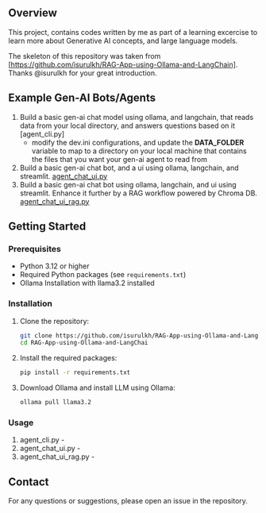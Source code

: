 ## Overview

This project, contains codes written by me as part of a learning excercise to learn more about Generative AI concepts, and large language models. 

The skeleton of this repository was taken from [https://github.com/isurulkh/RAG-App-using-Ollama-and-LangChain]. Thanks @isurulkh for your great introduction.

## Example Gen-AI Bots/Agents
1.  Build a basic gen-ai chat model using ollama, and langchain, that reads data from your local directory, and answers questions based on it [agent_cli.py]
    - modify the dev.ini configurations, and update the **DATA_FOLDER** variable to map to a directory on your local machine that contains the files that you want your gen-ai agent to read from
2. Build a basic gen-ai chat bot, and a ui using ollama, langchain, and streamlit. [agent_chat_ui.py](agent_chat_ui.py)
3. Build a basic gen-ai chat bot using ollama, langchain, and ui using streamlit. Enhance it further by a RAG workflow powered by Chroma DB. [agent_chat_ui_rag.py](agent_chat_ui_rag.py)


## Getting Started

### Prerequisites

- Python 3.12 or higher
- Required Python packages (see `requirements.txt`)
- Ollama Installation with llama3.2 installed

### Installation

1. Clone the repository:
   ```bash
   git clone https://github.com/isurulkh/RAG-App-using-Ollama-and-LangChain.git
   cd RAG-App-using-Ollama-and-LangChai
   ```
2. Install the required packages:
   ```bash
   pip install -r requirements.txt
   ```
3. Download Ollama and install LLM using Ollama:
   ```bash
   ollama pull llama3.2
   ```

### Usage
1. agent_cli.py - 
2. agent_chat_ui.py - 
3. agent_chat_ui_rag.py - 


## Contact

For any questions or suggestions, please open an issue in the repository.
